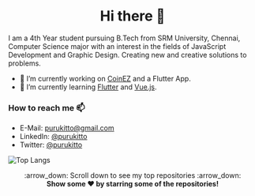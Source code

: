 <h1 align="center">Hi there 👋</h1>

I am a 4th Year student pursuing B.Tech from SRM University, Chennai, Computer Science major with an interest in the fields of JavaScript
Development and Graphic Design. Creating new and creative solutions to problems.

- 🔭 I’m currently working on [CoinEZ](https://github.com/Purukitto/CoinEZ) and a Flutter App.
- 🌱 I’m currently learning [Flutter](https://docs.flutter.dev/) and [Vue.js](https://vuejs.org/).

### How to reach me 📫
- E-Mail: [purukitto@gmail.com](mailto:purukitto@gmail.com)
- LinkedIn: [@purukitto](https://www.linkedin.com/in/purukitto/)
- Twitter: [@purukitto](https://twitter.com/purukitto)


![Top Langs](https://github-readme-stats.vercel.app/api/top-langs/?username=Purukitto&layout=compact)
<!-- ![GitHub stats](https://github-readme-stats.vercel.app/api?username=Purukitto&show_icons=true&count_private=true?) -->


  <p align="center">
    :arrow_down: Scroll down to see my top repositories :arrow_down:
    <br>
    <b>
      Show some ❤️ by starring some of the repositories!
    </b>
  </p>

